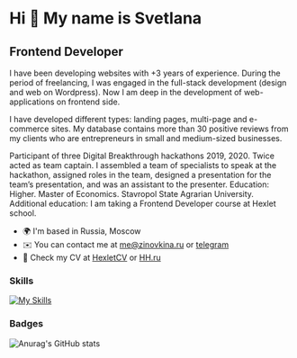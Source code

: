 Hi 👋 My name is Svetlana 
=======================  
Frontend Developer 
------------------
I have been developing websites with +3 years of experience. During the period of freelancing, I was engaged in the full-stack development (design and web on Wordpress). Now I am deep in the development of web-applications on frontend side. 

I have developed different types: landing pages, multi-page and e-commerce sites. My database contains more than 30 positive reviews from my clients who are entrepreneurs in small and medium-sized businesses. 

Participant of three Digital Breakthrough hackathons 2019, 2020. Twice acted as team captain. I assembled a team of specialists to speak at the hackathon, assigned roles in the team, designed a presentation for the team’s presentation, and was an assistant to the presenter. Education: Higher. Master of Economics. Stavropol State Agrarian University. Additional education: I am taking a Frontend Developer course at Hexlet school.

* 🌍  I'm based in Russia, Moscow
* ✉️  You can contact me at [me@zinovkina.ru](mailto:me@zinovkina.ru) or [telegram](https://t.me/ZinovkinaSvetlana20)
* 💼 Check my CV at [HexletCV](https://cv.hexlet.io/ru/resumes/2541) or [HH.ru](https://ramenskoye.hh.ru/resume/61897e50ff0d5e18cc0039ed1f4b7a61623954)

### Skills  

[![My Skills](https://skillicons.dev/icons?i=js,ts,html,css,sass,bootstrap,react,redux,webpack,git,jest,jquery,jquery,figma,sqlite,postgres&perline=6)](https://skillicons.dev)


### Badges

![Anurag's GitHub stats](https://github-readme-stats.vercel.app/api?username=SvetlanaZinovkina&show_icons=true&theme=synthwave)


